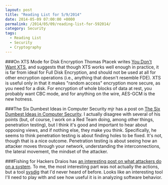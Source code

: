 ```yaml
---
layout: post
title: "Reading List for 5/9/2014"
date: 2014-05-09 07:00:00 +0000
permalink: /2014/05/09/reading-list-for-592014/
category: Security
tags:
  - Reading List
  - Security
  - Cryptography
---
```

###On XTS Mode for Disk Encryption
Thomas Ptacek writes [You Don't Want XTS](http://sockpuppet.org/blog/2014/04/30/you-dont-want-xts/), and suggests that though XTS works well enough in practice, it is far from ideal for Full Disk Encryption, and should not be used at all for other encryption operations (i.e., anything that doesn't resemble FDE).  XTS is useful only in that it makes "random access" encryption more secure, as you need for a disk.  For encryption of whole blocks of data at rest, you probably want CBC mode, and for anything on the wire, AES-GCM is the new hotness.

###The Six Dumbest Ideas in Computer Security
mjr has a post on [The Six Dumbest Ideas in Computer Security](http://www.ranum.com/security/computer_security/editorials/dumb/).  I actually disagree with several of his points (but, of course, I work on a Red Team doing, among other things, penetration testing), but I think it's good and important to hear about opposing views, and if nothing else, they make you think.  Specifically, he seems to think penetration testing is about finding holes to be fixed.  It's not, though that is a nice outcome.  Penetration testing is about seeing how an attacker moves through your network, understanding the interconnections, the lateral movement, the mindset of the attacker.

###Fishing for Hackers
Draios has [an interesting post on what attackers do on a system](http://draios.com/fishing-for-hackers/).  To me, the most interesting part was not actually the actions, but a tool [sysdig](http://www.sysdig.org/) that I'd never heard of before.  Looks like an interesting tool I'll need to play with and see how useful it is in analyzing software behavior.
